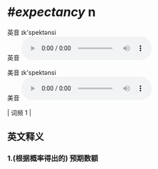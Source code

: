 # ***\#expectancy*** n
英音 ɪk'spektənsi  
英音
<audio src="./media/expectancy1.aac" controls="controls"></audio>

美音 ɪk'spektənsi  
美音
<audio src="./media/expectancy2.aac" controls="controls"></audio>



| 词频 1 |  

英文释义
---
### 1.**(根据概率得出的) 预期数额**  


